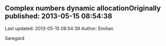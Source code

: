 ## Complex numbers dynamic allocationOriginally published: 2013-05-15 08:54:38 
Last updated: 2013-05-15 08:54:39 
Author: Emilian  
 
Saregard